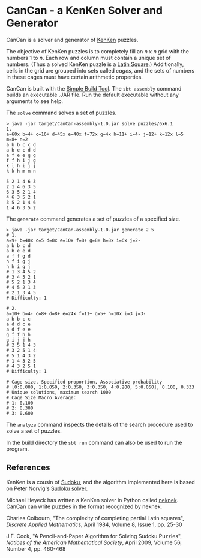 CanCan - a KenKen Solver and Generator
======================================

CanCan is a solver and generator of [KenKen](http://www.kenken.com) puzzles.

The objective of KenKen puzzles is to completely fill an _n_ x _n_ grid with the numbers 1 to _n_.
Each row and column must contain a unique set of numbers.
(Thus a solved KenKen puzzle is a [Latin Square](http://en.wikipedia.org/wiki/Latin_square).)
Additionally, cells in the grid are grouped into sets called _cages_, and the sets of numbers in these cages must have certain arithmetic properties.

CanCan is built with the [Simple Build Tool](http://www.scala-sbt.org).
The `sbt assembly` command builds an executable .JAR file.
Run the default executable without any arguments to see help.

The `solve` command solves a set of puzzles.

    > java -jar target/CanCan-assembly-1.0.jar solve puzzles/6x6.1
    1.
    a=60x b=4+ c=16+ d=45x e=40x f=72x g=4x h=11+ i=4- j=12+ k=12x l=5 m=8+ n=2
    a b b c c d
    a b e c d d
    a f e e g g
    f f h i j g
    k l h i j j
    k k h m m n

    5 2 1 4 6 3
    2 1 4 6 3 5
    6 3 5 2 1 4
    4 6 3 5 2 1
    3 5 2 1 4 6
    1 4 6 3 5 2

The `generate` command generates a set of puzzles of a specified size.

	> java -jar target/CanCan-assembly-1.0.jar generate 2 5
    # 1.
    a=9+ b=48x c=5 d=8x e=10x f=8+ g=8+ h=8x i=6x j=2-
    a b b c d
    a b e e d
    a f f g d
    h f i g j
    h h i g j
    # 1 3 4 5 2
    # 3 4 5 2 1
    # 5 2 1 3 4
    # 4 5 2 1 3
    # 2 1 3 4 5
    # Difficulty: 1

    # 2.
    a=10+ b=4- c=8+ d=8+ e=24x f=11+ g=5+ h=10x i=3 j=3-
    a b b c c
    a d d c e
    a d f e e
    g f f h h
    g i j j h
    # 2 5 1 4 3
    # 3 2 5 1 4
    # 5 1 4 3 2
    # 1 4 3 2 5
    # 4 3 2 5 1
    # Difficulty: 1

    # Cage size, Specified proportion, Associative probability
    # [0:0.000, 1:0.050, 2:0.350, 3:0.350, 4:0.200, 5:0.050], 0.100, 0.333
    # Unique solutions, maximum search 1000
    # Cage Size Macro Average:
    # 1: 0.100
    # 2: 0.300
    # 3: 0.600

The `analyze` command inspects the details of the search procedure used to solve a set of puzzles.

In the build directory the `sbt run` command can also be used to run the program.

References
----------

KenKen is a cousin of [Sudoku](http://en.wikipedia.org/wiki/Sudoku), and the algorithm implemented here is based on Peter Norvig's [Sudoku solver](http://norvig.com/sudoku.html).

Michael Heyeck has written a KenKen solver in Python called [neknek](http://www.mlsite.net/neknek).
CanCan can write puzzles in the format recognized by neknek.

Charles Colbourn, "The complexity of completing partial Latin squares", *Discrete Applied Mathematics*, April 1984, Volume 8, Issue 1, pp. 25-30

J.F. Cook, "A Pencil-and-Paper Algorithm for Solving Sudoku Puzzles", *Notices of the American Mathematical Society*, April 2009, Volume 56, Number 4, pp. 460-468
